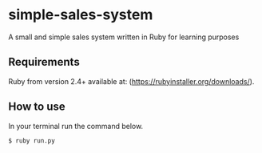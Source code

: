 # simple-sales-system

A small and simple sales system written in Ruby ​​for learning purposes

## Requirements

Ruby from version 2.4+ available at: (https://rubyinstaller.org/downloads/).

## How to use

In your terminal run the command below. 

```
$ ruby run.py
```
